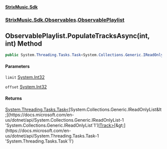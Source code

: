 #### [StrixMusic.Sdk](./index.md 'index')
### [StrixMusic.Sdk.Observables](./StrixMusic-Sdk-Observables.md 'StrixMusic.Sdk.Observables').[ObservablePlaylist](./StrixMusic-Sdk-Observables-ObservablePlaylist.md 'StrixMusic.Sdk.Observables.ObservablePlaylist')
## ObservablePlaylist.PopulateTracksAsync(int, int) Method
```csharp
public System.Threading.Tasks.Task<System.Collections.Generic.IReadOnlyList<StrixMusic.Sdk.Interfaces.ITrack>> PopulateTracksAsync(int limit, int offset=0);
```
#### Parameters
<a name='StrixMusic-Sdk-Observables-ObservablePlaylist-PopulateTracksAsync(int_int)-limit'></a>
`limit` [System.Int32](https://docs.microsoft.com/en-us/dotnet/api/System.Int32 'System.Int32')  
  
<a name='StrixMusic-Sdk-Observables-ObservablePlaylist-PopulateTracksAsync(int_int)-offset'></a>
`offset` [System.Int32](https://docs.microsoft.com/en-us/dotnet/api/System.Int32 'System.Int32')  
  
#### Returns
[System.Threading.Tasks.Task&lt;](https://docs.microsoft.com/en-us/dotnet/api/System.Threading.Tasks.Task-1 'System.Threading.Tasks.Task`1')[System.Collections.Generic.IReadOnlyList&lt;](https://docs.microsoft.com/en-us/dotnet/api/System.Collections.Generic.IReadOnlyList-1 'System.Collections.Generic.IReadOnlyList`1')[ITrack](./StrixMusic-Sdk-Interfaces-ITrack.md 'StrixMusic.Sdk.Interfaces.ITrack')[&gt;](https://docs.microsoft.com/en-us/dotnet/api/System.Collections.Generic.IReadOnlyList-1 'System.Collections.Generic.IReadOnlyList`1')[&gt;](https://docs.microsoft.com/en-us/dotnet/api/System.Threading.Tasks.Task-1 'System.Threading.Tasks.Task`1')  
